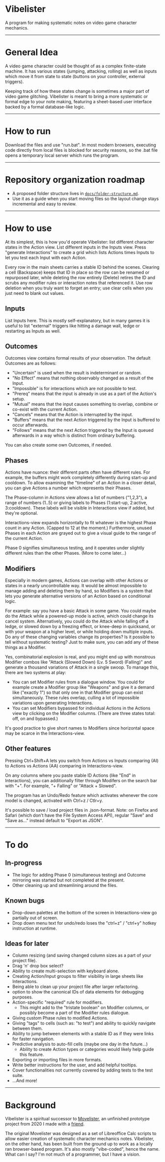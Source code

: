 # Vibelister

A program for making systematic notes on video game character mechanics.

---

# General Idea

A video game character could be thought of as a complex finite-state machine. It has various states (jumping, attacking, rolling) as well as inputs which move it from state to state (buttons on your controller, external triggers).

Keeping track of how these states change is sometimes a major part of video game glitching. Vibelister is meant to bring a more systematic or formal edge to your note making, featuring a sheet-based user interface backed by a formal database-like logic.

---

# How to run

Download the files and use "run.bat". In most modern browsers, executing code directly from local files is blocked for security reasons, so the .bat file opens a temporary local server which runs the program.

---

# Repository organization roadmap

- A proposed folder structure lives in [`docs/folder-structure.md`](docs/folder-structure.md).
- Use it as a guide when you start moving files so the layout change stays incremental and easy to review.

---

# How to use

At its simplest, this is how you'd operate Vibelister: list different character states in the Action view. List different inputs in the Inputs view. Press "generate Interactions" to create a grid which lists Actions times Inputs to let you test each Input with each Action.

Every row in the main sheets carries a stable ID behind the scenes. Clearing a cell (Backspace) keeps that ID in place so the row can be renamed or repurposed later, while deleting the row entirely (Delete) retires the ID and scrubs any modifier rules or interaction notes that referenced it. Use row deletion when you truly want to forget an entry; use clear cells when you just need to blank out values.

## Inputs

List Inputs here. This is mostly self-explanatory, but in many games it is useful to list "external" triggers like hitting a damage wall, ledge or restarting as Inputs as well.

## Outcomes

Outcomes view contains formal results of your observation. The default Outcomes are as follows:

- "Uncertain" is used when the result is indeterminant or random.
- "No Effect" means that nothing observably changed as a result of the Input.
- "Impossible" is for interactions which are not possible to test.
- "Prereq" means that the input is already in use as a part of the Action's setup.
- "Mutual" means that the input causes something to overlap, combine or co-exist with the current Action.
- "Cancels" means that the Action is interrupted by the input.
- "Buffers" means that the next Action triggered by the Input is buffered to occur afterwards.
- "Follows" means that the next Action triggered by the Input is queued afterwards in a way which is distinct from ordinary buffering.

You can also create some own Outcomes, if needed.

## Phases

Actions have nuance: their different parts often have different rules. For example, the buffers might work completely differently during start-up and cooldown. To allow examining the "timeline" of an Action in a closer detail, you can give Actions a number which represents their Phases.

The Phase-column in Actions view allows a list of numbers ("1,2,3"), a range of numbers (1..5) or giving labels to Phases (1:start-up, 2:active, 3:cooldown). These labels will be visible in Interactions view if added, but they're optional.

Interactions-view expands horizontally to fit whatever is the highest Phase count in any Action. (Capped to 12 at the moment.) Furthermore, unused Phases in each Action are grayed out to give a visual guide to the range of the current Action.

Phase 0 signifies simultaneous testing, and it operates under slightly different rules than the other Phases. (More to come later...)

## Modifiers

Especially in modern games, Actions can overlap with other Actions or states in a nearly uncontrollable way. It would be almost impossible to manage adding and deleting them by hand, so Modifiers is a system that lets you generate alternative versions of an Action based on conditional logic.

For example: say you have a basic Attack in some game. You could maybe do the Attack while a powered-up mode is active, which could change its cancel system. Alternatively, you could do the Attack while falling off a ledge, or slowed down by a freezing effect, or knee-deep in quicksand, or with your weapon at a higher level, or while holding down multiple inputs. Do any of these changing variables change its properties? Is it possible to tell without systematic testing? Just to make sure, you can add any of these things as a Modifier.

Yes, combinatorial explosion is real, and you might end up with monstrous Modifier combos like "Attack (Slowed Down) (Lv. 5 Sword) (Falling)" and generate a thousand variations of Attack in a single swoop. To manage this, there are two systems at play:

- You can set Modifier rules from a dialogue window. You could for example create a Modifier group like "Weapons" and give it a demand like ("exactly 1") so that only one in that Modifier group can exist simultaneously. These rules overlap, culling a lot of impossible variations upon generating Interactions.
- You can set Modifiers bypassed for individual Actions in the Actions view by clicking on the Modifier columns. (There are three states total: off, on and bypassed.)

It's good practice to give short names to Modifiers since horizontal space may be scarce in the Interactions-view.

## Other features

Pressing Ctrl+Shift+A lets you switch from Actions vs Inputs comparing (AI) to Actions vs Actions (AA) comparing in Interactions-view.

On any columns where you paste stable ID Actions (like "End" in Interactions), you can additionally filter through Modifers on the search bar with "+". For example, "+ Falling" or "Attack + Slowed".

The program has an Undo/Redo feature which activates whenever the core model is changed, activated with Ctrl+z / Ctlr+y.

It's possible to save / load project files in .json-format. Note: on Firefox and Safari (which don't have the File System Access API), regular "Save" and "Save as..." instead default to "Export as JSON".

---

# To do

## In-progress

- The logic for adding Phase 0 (simultaneous testing) and Outcome mirroring was started but not completed at the present.
- Other cleaning up and streamlining around the files.

## Known bugs

- Drop-down palettes at the bottom of the screen in Interactions-view go partially out of screen.
- Drop down menu text for undo/redo loses the "ctrl+z" / "ctrl+y" hotkey instruction at runtime.

## Ideas for later

- Column resizing (and saving changed column sizes as a part of your project file).
- Drag 'n' drop box select?
- Ability to create multi-selection with keyboard alone.
- Creating Action/Input groups to filter visibility in large sheets like Interactions.
- Being able to clean up your project file after larger refactoring.
- option to show the canonical IDs of data elements for debugging purposes.
- Action-specific "required" rule for modifiers.
  - This might add to the "tristate boolean" on Modifier columns, or possibly become a part of the Modifier rules dialogue.
- Giving custom Phase rules to modified Actions.
- Giving "tags" to cells (such as: "to test") and ability to quickly navigate between them.
- Ability to jump between elements with a stable ID as if they were links for faster navigation.
- Predictive analysis to auto-fill cells (maybe one day in the future...)
  - Ability to create Action types or categories would likely help guide this feature.
- Exporting or importing files in more formats.
- Write better instructions for the user, and add helpful tooltips.
- Cover functionalities not currently covered by adding tests to the test suite.
- ...And more!

---

# Background

Vibelister is a spiritual successor to [Movelister](https://github.com/Kazhuu/movelister), an unfinished prototype project from 2020 I made with a [friend](https://github.com/Kazhuu).

The original Movelister was designed as a set of Libreoffice Calc scripts to allow easier creation of systematic character mechanics notes. Vibelister, on the other hand, has been built from the ground up to work as a locally ran browser-based program. It's also mostly "vibe-coded", hence the name. What can I say? I'm not much of a programmer, but I have a vision.
